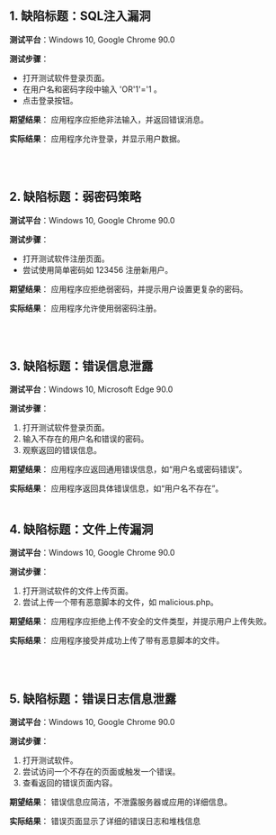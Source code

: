 ## 1. 缺陷标题：SQL注入漏洞

**测试平台**：Windows 10, Google Chrome 90.0

**测试步骤**：

-  打开测试软件登录页面。
- 在用户名和密码字段中输入   'OR'1'='1   。
-  点击登录按钮。

**期望结果**： 应用程序应拒绝非法输入，并返回错误消息。

**实际结果**： 应用程序允许登录，并显示用户数据。

<br><br>

## 2. 缺陷标题：弱密码策略

**测试平台**：Windows 10, Google Chrome 90.0

**测试步骤**：

- 打开测试软件注册页面。
-  尝试使用简单密码如 123456 注册新用户。

**期望结果**： 应用程序应拒绝弱密码，并提示用户设置更复杂的密码。

**实际结果**： 应用程序允许使用弱密码注册。

<br><br>


## 3. 缺陷标题：错误信息泄露

**测试平台**：Windows 10, Microsoft Edge 90.0

**测试步骤**：

1. 打开测试软件登录页面。
2. 输入不存在的用户名和错误的密码。
3. 观察返回的错误信息。

**期望结果**： 应用程序应返回通用错误信息，如“用户名或密码错误”。

**实际结果**： 应用程序返回具体错误信息，如“用户名不存在”。
<br><br>



## 4. 缺陷标题：文件上传漏洞

**测试平台**：Windows 10, Google Chrome 90.0

**测试步骤**：

1. 打开测试软件的文件上传页面。
2. 尝试上传一个带有恶意脚本的文件，如 malicious.php。

**期望结果**： 应用程序应拒绝上传不安全的文件类型，并提示用户上传失败。

**实际结果**： 应用程序接受并成功上传了带有恶意脚本的文件。

<br><br>


## 5. 缺陷标题：错误日志信息泄露

**测试平台**：Windows 10, Google Chrome 90.0

**测试步骤**：

1. 打开测试软件。
2. 尝试访问一个不存在的页面或触发一个错误。
3. 查看返回的错误页面内容。

**期望结果**： 错误信息应简洁，不泄露服务器或应用的详细信息。

**实际结果**： 错误页面显示了详细的错误日志和堆栈信息